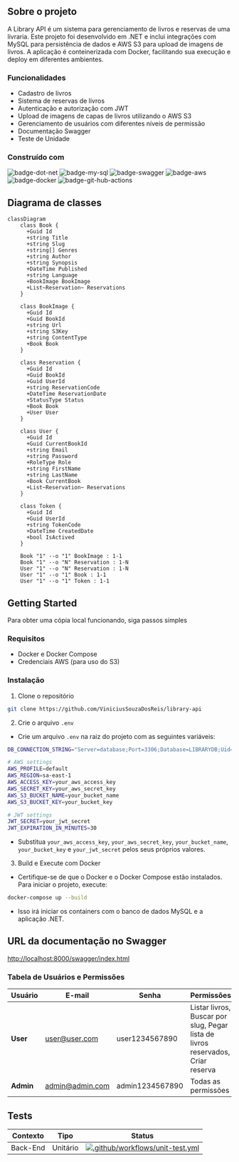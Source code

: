 ## Sobre o projeto
A Library API é um sistema para gerenciamento de livros e reservas de uma livraria. Este projeto foi desenvolvido em .NET e inclui integrações com MySQL para persistência de dados e AWS S3 para upload de imagens de livros. A aplicação é conteinerizada com Docker, facilitando sua execução e deploy em diferentes ambientes.

### Funcionalidades

- Cadastro de livros
- Sistema de reservas de livros
- Autenticação e autorização com JWT
- Upload de imagens de capas de livros utilizando o AWS S3
- Gerenciamento de usuários com diferentes níveis de permissão
- Documentação Swagger
- Teste de Unidade

### Construído com
![badge-dot-net]
![badge-my-sql]
![badge-swagger]
![badge-aws]
![badge-docker]
![badge-git-hub-actions]

## Diagrama de classes
```mermaid
classDiagram
    class Book {
      +Guid Id
      +string Title
      +string Slug
      +string[] Genres
      +string Author
      +string Synopsis
      +DateTime Published
      +string Language
      +BookImage BookImage
      +List~Reservation~ Reservations
    }

    class BookImage {
      +Guid Id
      +Guid BookId
      +string Url
      +string S3Key
      +string ContentType
      +Book Book
    }

    class Reservation {
      +Guid Id
      +Guid BookId
      +Guid UserId
      +string ReservationCode
      +DateTime ReservationDate
      +StatusType Status
      +Book Book
      +User User
    }

    class User {
      +Guid Id
      +Guid CurrentBookId
      +string Email
      +string Password
      +RoleType Role
      +string FirstName
      +string LastName
      +Book CurrentBook
      +List~Reservation~ Reservations
    }

    class Token {
      +Guid Id
      +Guid UserId
      +string TokenCode
      +DateTime CreatedDate
      +bool IsActived
    }

    Book "1" --o "1" BookImage : 1-1
    Book "1" --o "N" Reservation : 1-N
    User "1" --o "N" Reservation : 1-N
    User "1" --o "1" Book : 1-1
    User "1" --o "1" Token : 1-1
```


## Getting Started

Para obter uma cópia local funcionando, siga passos simples

### Requisitos
* Docker e Docker Compose
* Credenciais AWS (para uso do S3)

### Instalação
1. Clone o repositório
```sh
git clone https://github.com/ViniciusSouzaDosReis/library-api
```
2. Crie o arquivo `.env`

* Crie um arquivo `.env` na raiz do projeto com as seguintes variáveis:
```sh
DB_CONNECTION_STRING="Server=database;Port=3306;Database=LIBRARYDB;Uid=root;Pwd=root"

# AWS settings
AWS_PROFILE=default
AWS_REGION=sa-east-1
AWS_ACCESS_KEY=your_aws_access_key
AWS_SECRET_KEY=your_aws_secret_key
AWS_S3_BUCKET_NAME=your_bucket_name
AWS_S3_BUCKET_KEY=your_bucket_key

# JWT settings
JWT_SECRET=your_jwt_secret
JWT_EXPIRATION_IN_MINUTES=30
```
* Substitua `your_aws_access_key`, `your_aws_secret_key`, `your_bucket_name`, `your_bucket_key` e `your_jwt_secret` pelos seus próprios valores.

3. Build e Execute com Docker

* Certifique-se de que o Docker e o Docker Compose estão instalados. Para iniciar o projeto, execute:
```sh
docker-compose up --build
```
* Isso irá iniciar os containers com o banco de dados MySQL e a aplicação .NET.

## URL da documentação no Swagger

[http://localhost:8000/swagger/index.html](http://localhost:8000/swagger/index.html)

### Tabela de Usuários e Permissões

| Usuário  | E-mail           | Senha            | Permissões                                                                     |
|----------|------------------|------------------|--------------------------------------------------------------------------------|
| **User** | user@user.com     | user1234567890   | Listar livros, Buscar por slug, Pegar lista de livros reservados, Criar reserva |
| **Admin**| admin@admin.com   | admin1234567890  | Todas as permissões                                                            |

## Tests
| Contexto  | Tipo           | Status            |
|----------|------------------|------------------|
| Back-End  | Unitário           | [![.github/workflows/unit-test.yml](https://github.com/ViniciusSouzaDosReis/library-api/actions/workflows/unit-test.yml/badge.svg)](https://github.com/ViniciusSouzaDosReis/library-api/actions/workflows/unit-test.yml)            |



<!-- Links -->
[dot-net-sdk]: https://dotnet.microsoft.com/en-us/download/dotnet/8.0

<!-- Badges -->
[badge-dot-net]: https://img.shields.io/badge/.NET-512BD4?logo=dotnet&logoColor=fff&style=for-the-badge
[badge-visual-studio]: https://img.shields.io/badge/Visual%20Studio-5C2D91?logo=visualstudio&logoColor=fff&style=for-the-badge
[badge-my-sql]: https://img.shields.io/badge/MySQL-4479A1?logo=mysql&logoColor=fff&style=for-the-badge
[badge-swagger]: https://img.shields.io/badge/Swagger-85EA2D?logo=swagger&logoColor=000&style=for-the-badge
[badge-git-hub-actions]: https://img.shields.io/badge/GitHub%20Actions-2088FF?logo=githubactions&logoColor=fff&style=for-the-badge
[badge-docker]: https://img.shields.io/badge/Docker-2496ED?logo=docker&logoColor=fff&style=for-the-badge
[badge-aws]: https://img.shields.io/badge/AWS-%23FF9900.svg?style=for-the-badge&logo=amazon-aws&logoColor=white
